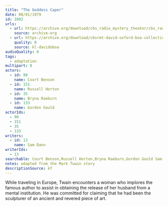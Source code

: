 ```yaml
---
title: "The Goddess Caper"
date: 08/01/1979
id: 1002
urls: 
  - url: https://archive.org/download/cbs_radio_mystery_theater/cbs_radio_mystery_theater-1001-1050.zip/cbs_radio_mystery_theater-1001-1050%2Fcbsrmt_1002_the_love_goddess_caper.mp3
    source: archive-org
  - url: https://archive.org/download/cbsrmt-david-oxford-boa-collection/CBSRMT-790801-1002-The-Love-Goddess-Caper-(128-48)_WBBM-JE-{BoA}.mp3
    quality: 0
    source: kl-davidoboa
audioQuality: 0
tags: 
  - adaptation
multipart: 0
actors:  
  - id: 90
    name: Court Benson  
  - id: 151
    name: Russell Horton  
  - id: 35
    name: Bryna Raeburn  
  - id: 133
    name: Gordon Gould
actorIds:  
  - 90  
  - 151  
  - 35  
  - 133
writers:  
  - id: 13
    name: Sam Dann
writerIds:  
  - 13
searchable: Court Benson,Russell Horton,Bryna Raeburn,Gordon Gould Sam Dann
notes: adapted from the Mark Twain story
descriptionSource: kf
---
```

While traveling in Europe, Twain encounters a woman who implores the famous author to assist in obtaining the release of her husband from a mental institution. He was committed for claiming that he had been the sculpturer of an ancient and revered piece of art.